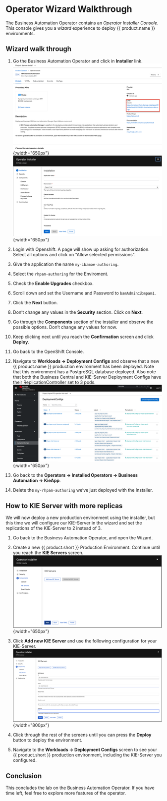 # Operator Wizard Walkthrough

The Business Automation Operator contains an *Operator Installer Console*. This console gives you a *wizard* experience to deploy {{ product.name }} environments.

## Wizard walk through

1. Go the Business Automation Operator and click in **Installer** link.
    ![Operator Installer](../99_images/business_automation/operator/operator-lab-installer-console-route.png){:width="650px"}
    ![Operator Installer Form](../99_images/business_automation/operator/operator-lab-installer-console.png){:width="650px"}

2. Login with Openshift. A page will show up asking for authorization. Select all options and click on "Allow selected permissions".

3. Give the application the name `my-ibamoe-authoring`.

4. Select the `rhpam-authoring` for the Enviroment.

5. Check the **Enable Upgrades** checkbox.

6. Scroll down and set the Username and Password to `bamAdmin`:`ibmpam1`.

7. Click the **Next** button.

8. Don’t change any values in the **Security** section. Click on **Next**.

9. Go through the **Components** section of the installer and observe the possible options. Don’t change any values for now.

10. Keep clicking next until you reach the **Confirmation** screen and click **Deploy**.

11. Go back to the OpenShift Console.

12. Navigate to **Workloads → Deployment Configs** and observe that a new {{ product.name }} production environment has been deployed. Note that this environment has a PostgreSQL database deployed. Also note that both the Business Central and KIE-Server Deployment Configs have their ReplicationController set to 3 pods. ![Find the deployment configuration](../99_images/business_automation/operator/operator-lab-installer-rhpam-prod-dc.png){:width="650px"}

13. Go back to the **Operators → Installed Operators → Business Automation → KieApp**.

14. Delete the `my-rhpam-authoring` we’ve just deployed with the Installer.

## How to KIE Server with more replicas

We will now deploy a new production environment using the installer, but this time we will configure our KIE-Server in the wizard and set the replications of the KIE-Server to 2 instead of 3.

1. Go back to the Business Automation Operator, and open the Wizard.

1. Create a new {{ product.short }} Production Environment. Continue until you reach the **KIE Servers** screen. ![KIE Installer](../99_images/business_automation/operator/operator-lab-installer-console-new-kieserver.png){:width="650px"}

1. Click **Add new KIE Server** and use the following configuration for your KIE-Server. ![KIE Server Form](../99_images/business_automation/operator/operator-lab-installer-console-new-kieserver-configuration.png){:width="800px"}

1. Click through the rest of the screens until you can press the **Deploy** button to deploy the environment.

1. Navigate to the **Workloads → Deployment Configs** screen to see your {{ product.short }} production environment, including the KIE-Server you configured.

## Conclusion

This concludes the lab on the Business Automation Operator. If you have time left, feel free to explore more features of the operator.
